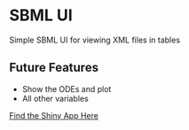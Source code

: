# SBML UI
Simple SBML UI for viewing XML files in tables 

## Future Features
* Show the ODEs and plot
* All other variables

[Find the Shiny App Here](https://vahurtad.shinyapps.io/SBML-Shiny/)